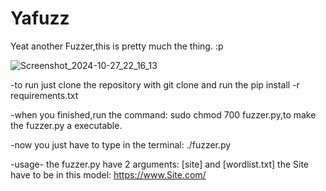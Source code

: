 # Yafuzz
Yeat another Fuzzer,this is pretty much the thing. :p

![Screenshot_2024-10-27_22_16_13](https://github.com/user-attachments/assets/cde91375-266c-4c47-a516-70e5244a8c85)

  -to run just clone the repository with git clone and run the pip install -r requirements.txt

  
  -when you finished,run the command: sudo chmod 700 fuzzer.py,to make the fuzzer.py a executable.
  
  -now you just have to type in the terminal: ./fuzzer.py 

  -usage-
    the fuzzer.py have 2 arguments: [site] and [wordlist.txt]
    the Site have to be in this model: https://www.Site.com/
    

